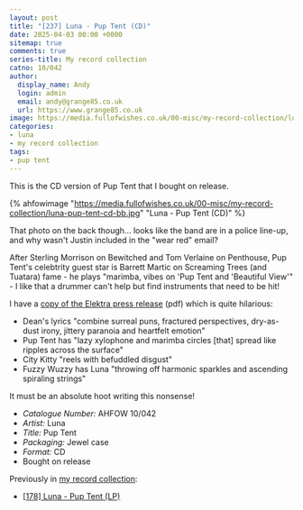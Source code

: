 ```yaml
---
layout: post
title: "[237] Luna - Pup Tent (CD)"
date: 2025-04-03 00:00 +0000
sitemap: true
comments: true
series-title: My record collection
catno: 10/042
author:
  display_name: Andy
  login: admin
  email: andy@grange85.co.uk
  url: https://www.grange85.co.uk
image: https://media.fullofwishes.co.uk/00-misc/my-record-collection/luna-pup-tent-cd-bb.jpg
categories:
- luna
- my record collection
tags:
- pup tent
---
```

This is the CD version of Pup Tent that I bought on release.

{% ahfowimage "https://media.fullofwishes.co.uk/00-misc/my-record-collection/luna-pup-tent-cd-bb.jpg" "Luna - Pup Tent (CD)" %}

That photo on the back though... looks like the band are in a police line-up, and why wasn't Justin included in the "wear red" email? 

After Sterling Morrison on Bewitched and Tom Verlaine on Penthouse, Pup Tent's celebtrity guest star is Barrett Martic on Screaming Trees (and Tuatara) fame - he plays "marimba, vibes on 'Pup Tent and 'Beautiful View'" - I like that a drummer can't help but find instruments that need to be hit!

I have a [copy of the Elektra press release](https://media.fullofwishes.co.uk/02-luna/docs/pup-tent-press-release-ocr.pdf) (pdf) which is quite hilarious:

 - Dean's lyrics "combine surreal puns, fractured perspectives, dry-as-dust irony, jittery paranoia and heartfelt emotion"
 - Pup Tent has "lazy xylophone and marimba circles [that] spread like ripples across the surface"
 - City Kitty "reels with befuddled disgust"
 - Fuzzy Wuzzy has Luna "throwing off harmonic sparkles and ascending spiraling strings"

It must be an absolute hoot writing this nonsense!

 - *Catalogue Number:* AHFOW 10/042
 - *Artist:* Luna
 - *Title:* Pup Tent
 - *Packaging:* Jewel case
 - *Format:* CD
 - Bought on release

Previously in [my record collection](/category/my-record-collection):
 - [\[178\] Luna - Pup Tent (LP)](http://moonshot.local:4040/2024/09/16/my-record-collection-171-luna-pup-tent-lp/)
